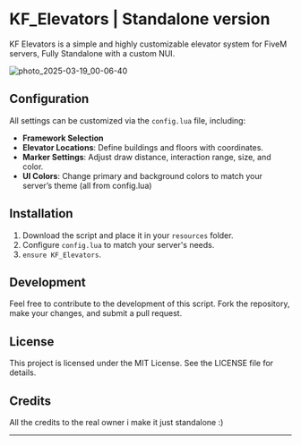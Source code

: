 # KF_Elevators | Standalone version

KF Elevators is a simple and highly customizable elevator system for FiveM servers, Fully Standalone with a custom NUI.

![photo_2025-03-19_00-06-40](https://github.com/user-attachments/assets/7a6b24b8-c396-4aa7-929a-a393abe50169)

## Configuration

All settings can be customized via the `config.lua` file, including:

- **Framework Selection**
- **Elevator Locations**: Define buildings and floors with coordinates.
- **Marker Settings**: Adjust draw distance, interaction range, size, and color.
- **UI Colors**: Change primary and background colors to match your server’s theme (all from config.lua)

## Installation

1. Download the script and place it in your `resources` folder.
2. Configure `config.lua` to match your server's needs.
3. `ensure KF_Elevators`.


## Development

Feel free to contribute to the development of this script. Fork the repository, make your changes, and submit a pull request.

## License

This project is licensed under the MIT License. See the LICENSE file for details.

## Credits
All the credits to the real owner i make it just standalone :)


---
